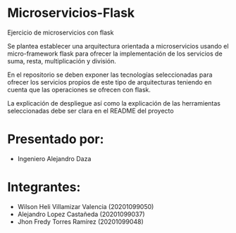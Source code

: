 # Microservicios-Flask

Ejercicio de microservicios con flask

Se plantea establecer una arquitectura orientada a microservicios usando el micro-framework flask para ofrecer la implementación de los servicios de suma, resta, multiplicación y división.

En el repositorio se deben exponer las tecnologías seleccionadas para ofrecer los servicios propios de este tipo de arquitecturas teniendo en cuenta que las operaciones se ofrecen con flask.

La explicación de despliegue así como la explicación de las herramientas seleccionadas debe ser clara en el README del proyecto

# Presentado por: 
- Ingeniero Alejandro Daza

# Integrantes:

- Wilson Heli Villamizar Valencia (20201099050) 
- Alejandro Lopez Castañeda       (20201099037)
- Jhon Fredy Torres Ramírez       (20201099048)

